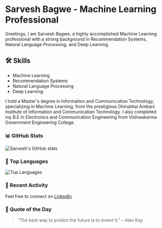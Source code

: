 # Sarvesh Bagwe - Machine Learning Professional

Greetings, I am Sarvesh Bagwe, a highly accomplished Machine Learning professional with a strong background in Recommendation Systems, Natural Language Processing, and Deep Learning.

## 🛠️ Skills
- Machine Learning
- Recommendation Systems
- Natural Language Processing
- Deep Learning

I hold a Master's degree in Information and Communication Technology, specializing in Machine Learning, from the prestigious Dhirubhai Ambani Institute of Information and Communication Technology. I also completed my B.E in Electronics and Communication Engineering from Vishwakarma Government Engineering College.


### 📊 GitHub Stats
![Sarvesh's GitHub stats](https://github-readme-stats.vercel.app/api?username=Sarvesh1814&show_icons=true&theme=radical)

### 🚀 Top Languages
![Top Languages](https://github-readme-stats.vercel.app/api/top-langs/?username=Sarvesh1814&layout=compact&theme=radical)

### 🔄 Recent Activity
<!--START_SECTION:activity-->
<!--END_SECTION:activity-->

Feel free to connect on [LinkedIn](https://www.linkedin.com/in/sarvesh-bagwe-a482791a4).

### 💬 Quote of the Day
> "The best way to predict the future is to invent it." – Alan Kay

